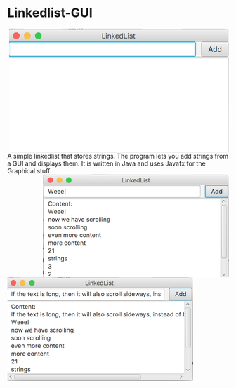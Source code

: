 # Linkedlist-GUI
<img src="https://raw.githubusercontent.com/SteinTokvam/Linkedlist-GUI/Screens/Skjermbilde%202016-05-29%20kl.%2015.13.21.png" width="500" align="right">
A simple linkedlist that stores strings. The program lets you add strings from a GUI and displays them. It is written in Java and uses Javafx for the Graphical stuff.
<img src="https://raw.githubusercontent.com/SteinTokvam/Linkedlist-GUI/Screens/Skjermbilde%202016-05-29%20kl.%2015.14.43.png" width="423" align="right">
<img src="https://github.com/SteinTokvam/Linkedlist-GUI/blob/Screens/Skjermbilde%202016-05-29%20kl.%2015.15.35.png" width="423" align="left">
